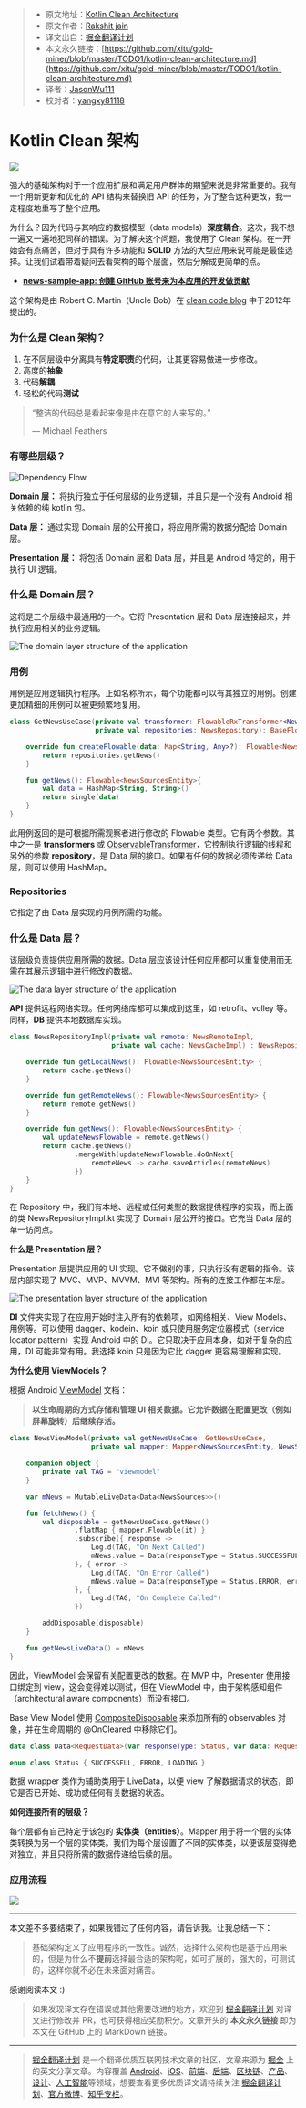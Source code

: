 > * 原文地址：[Kotlin Clean Architecture](https://proandroiddev.com/kotlin-clean-architecture-1ad42fcd97fa)
> * 原文作者：[Rakshit jain](https://medium.com/@rjain.jain444)
> * 译文出自：[掘金翻译计划](https://github.com/xitu/gold-miner)
> * 本文永久链接：[https://github.com/xitu/gold-miner/blob/master/TODO1/kotlin-clean-architecture.md](https://github.com/xitu/gold-miner/blob/master/TODO1/kotlin-clean-architecture.md)
> * 译者：[JasonWu111](https://github.com/JasonWu1111)
> * 校对者：[yangxy81118](https://github.com/yangxy81118)

# Kotlin Clean 架构

![](https://cdn-images-1.medium.com/max/2000/0*sfCDEb571WD-7EfP.jpg)

强大的基础架构对于一个应用扩展和满足用户群体的期望来说是非常重要的。我有一个用新更新和优化的 API 结构来替换旧 API 的任务，为了整合这种更改，我一定程度地重写了整个应用。

为什么？因为代码与其响应的数据模型（data models）**深度耦合**。这次，我不想一遍又一遍地犯同样的错误。为了解决这个问题，我使用了 Clean 架构。在一开始会有点痛苦，但对于具有许多功能和 **SOLID** 方法的大型应用来说可能是最佳选择。让我们试着带着疑问去看架构的每个层面，然后分解成更简单的点。

* [**news-sample-app: 创建 GitHub 账号来为本应用的开发做贡献**](https://github.com/rakshit444/news-sample-app)

这个架构是由 Robert C. Martin（Uncle Bob）在 [clean code blog](http://blog.cleancoder.com/uncle-bob/2012/08/13/the-clean-architecture.html) 中于2012年提出的。

### 为什么是 Clean 架构？

1. 在不同层级中分离具有**特定职责**的代码，让其更容易做进一步修改。
2. 高度的**抽象**
3. 代码**解耦**
4. 轻松的代码**测试**

> “整洁的代码总是看起来像是由在意它的人来写的。”
>
> — Michael Feathers

### 有哪些层级？

![Dependency Flow](https://cdn-images-1.medium.com/max/2000/1*a5UQUjgYu5SZAbmkNELI_A.png)

**Domain 层：** 将执行独立于任何层级的业务逻辑，并且只是一个没有 Android 相关依赖的纯 kotlin 包。

**Data 层：** 通过实现 Domain 层的公开接口，将应用所需的数据分配给 Domain 层。

**Presentation 层：** 将包括 Domain 层和 Data 层，并且是 Android 特定的，用于执行 UI 逻辑。

### 什么是 Domain 层？

这将是三个层级中最通用的一个。它将 Presentation 层和 Data 层连接起来，并执行应用相关的业务逻辑。

![The domain layer structure of the application](https://cdn-images-1.medium.com/max/2000/1*m06XFPa5OTvOF6zGPC7Q0w.png)

### 用例

用例是应用逻辑执行程序。正如名称所示，每个功能都可以有其独立的用例。创建更加精细的用例可以被更频繁地复用。

```Kotlin
class GetNewsUseCase(private val transformer: FlowableRxTransformer<NewsSourcesEntity>,
                     private val repositories: NewsRepository): BaseFlowableUseCase<NewsSourcesEntity>(transformer){

    override fun createFlowable(data: Map<String, Any>?): Flowable<NewsSourcesEntity> {
        return repositories.getNews()
    }

    fun getNews(): Flowable<NewsSourcesEntity>{
        val data = HashMap<String, String>()
        return single(data)
    }
}
```

此用例返回的是可根据所需观察者进行修改的 Flowable 类型。它有两个参数。其中之一是 **transformers** 或 [ObservableTransformer](http://reactivex.io/RxJava/javadoc/io/reactivex/ObservableTransformer.html)，它控制执行逻辑的线程和另外的参数 **repository**，是 Data 层的接口。如果有任何的数据必须传递给 Data 层，则可以使用 HashMap。

### Repositories

它指定了由 Data 层实现的用例所需的功能。

### 什么是 Data 层？

该层级负责提供应用所需的数据。Data 层应该设计任何应用都可以重复使用而无需在其展示逻辑中进行修改的数据。

![The data layer structure of the application](https://cdn-images-1.medium.com/max/2000/1*KbdhwDpsxspHEz7QInpbhA.png)

**API** 提供远程网络实现。任何网络库都可以集成到这里，如 retrofit、volley 等。同样，**DB** 提供本地数据库实现。

```Kotlin
class NewsRepositoryImpl(private val remote: NewsRemoteImpl,
                         private val cache: NewsCacheImpl) : NewsRepository {

    override fun getLocalNews(): Flowable<NewsSourcesEntity> {
        return cache.getNews()
    }

    override fun getRemoteNews(): Flowable<NewsSourcesEntity> {
        return remote.getNews()
    }

    override fun getNews(): Flowable<NewsSourcesEntity> {
        val updateNewsFlowable = remote.getNews()
        return cache.getNews()
                .mergeWith(updateNewsFlowable.doOnNext{
                    remoteNews -> cache.saveArticles(remoteNews)
                })
    }
}
```

在 Repository 中，我们有本地、远程或任何类型的数据提供程序的实现，而上面的类 NewsRepositoryImpl.kt 实现了 Domain 层公开的接口。它充当 Data 层的单一访问点。

**什么是 Presentation 层？**

Presentation 层提供应用的 UI 实现。它不做别的事，只执行没有逻辑的指令。该层内部实现了 MVC、MVP、MVVM、MVI 等架构。所有的连接工作都在本层。

![The presentation layer structure of the application](https://cdn-images-1.medium.com/max/2000/1*4UH3LeLcGg8tjp1BmPm1jw.png)

**DI** 文件夹实现了在应用开始时注入所有的依赖项，如网络相关、View Models、用例等。可以使用 dagger、kodein、koin 或只使用服务定位器模式（service locator pattern）实现 Android 中的 DI。它只取决于应用本身，如对于复杂的应用，DI 可能非常有用。我选择 koin 只是因为它比 dagger 更容易理解和实现。

**为什么使用 ViewModels？**

根据 Android [ViewModel](https://developer.android.com/topic/libraries/architecture/viewmodel) 文档：

> **以生命周期的方式存储和管理 UI 相关数据。它允许数据在配置更改（例如屏幕旋转）后继续存活。**

```Kotlin
class NewsViewModel(private val getNewsUseCase: GetNewsUseCase,
                    private val mapper: Mapper<NewsSourcesEntity, NewsSources>) : BaseViewModel() {

    companion object {
        private val TAG = "viewmodel"
    }

    var mNews = MutableLiveData<Data<NewsSources>>()

    fun fetchNews() {
        val disposable = getNewsUseCase.getNews()
                .flatMap { mapper.Flowable(it) }
                .subscribe({ response ->
                    Log.d(TAG, "On Next Called")
                    mNews.value = Data(responseType = Status.SUCCESSFUL, data = response)
                }, { error ->
                    Log.d(TAG, "On Error Called")
                    mNews.value = Data(responseType = Status.ERROR, error = Error(error.message))
                }, {
                    Log.d(TAG, "On Complete Called")
                })

        addDisposable(disposable)
    }

    fun getNewsLiveData() = mNews
}
```

因此，ViewModel 会保留有关配置更改的数据。在 MVP 中，Presenter 使用接口绑定到 view，这会变得难以测试，但在 ViewModel 中，由于架构感知组件（architectural aware components）而没有接口。

Base View Model 使用 [CompositeDisposable](http://reactivex.io/RxJava/javadoc/io/reactivex/disposables/CompositeDisposable.html) 来添加所有的 observables 对象，并在生命周期的 @OnCleared 中移除它们。

```Kotlin
data class Data<RequestData>(var responseType: Status, var data: RequestData? = null, var error: Error? = null)

enum class Status { SUCCESSFUL, ERROR, LOADING }
```

数据 wrapper 类作为辅助类用于 LiveData，以便 view 了解数据请求的状态，即它是否已开始、成功或任何有关数据的状态。

**如何连接所有的层级？**

每个层都有自己特定于该包的 **实体类（entities）**。Mapper 用于将一个层的实体类转换为另一个层的实体类。我们为每个层设置了不同的实体类，以便该层变得绝对独立，并且只将所需的数据传递给后续的层。

### 应用流程

![](https://cdn-images-1.medium.com/max/2516/1*a-AUcEVdyRJhIepo9JyJBw.png)

***

本文差不多要结束了，如果我错过了任何内容，请告诉我。让我总结一下：

> 基础架构定义了应用程序的一致性。诚然，选择什么架构也是基于应用来的，但是为什么不**提前**选择最合适的架构呢，如可扩展的，强大的，可测试的，这样你就不必在未来面对痛苦。

感谢阅读本文 :)

> 如果发现译文存在错误或其他需要改进的地方，欢迎到 [掘金翻译计划](https://github.com/xitu/gold-miner) 对译文进行修改并 PR，也可获得相应奖励积分。文章开头的 **本文永久链接** 即为本文在 GitHub 上的 MarkDown 链接。

---

> [掘金翻译计划](https://github.com/xitu/gold-miner) 是一个翻译优质互联网技术文章的社区，文章来源为 [掘金](https://juejin.im) 上的英文分享文章。内容覆盖 [Android](https://github.com/xitu/gold-miner#android)、[iOS](https://github.com/xitu/gold-miner#ios)、[前端](https://github.com/xitu/gold-miner#前端)、[后端](https://github.com/xitu/gold-miner#后端)、[区块链](https://github.com/xitu/gold-miner#区块链)、[产品](https://github.com/xitu/gold-miner#产品)、[设计](https://github.com/xitu/gold-miner#设计)、[人工智能](https://github.com/xitu/gold-miner#人工智能)等领域，想要查看更多优质译文请持续关注 [掘金翻译计划](https://github.com/xitu/gold-miner)、[官方微博](http://weibo.com/juejinfanyi)、[知乎专栏](https://zhuanlan.zhihu.com/juejinfanyi)。
